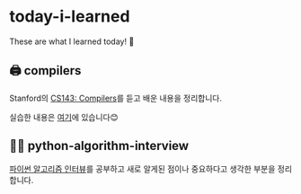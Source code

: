 # today-i-learned
These are what I learned today! 🐣

## 🖨️ compilers
Stanford의 [CS143: Compilers](https://www.edx.org/course/compilers)를 듣고 배운 내용을 정리합니다.

실습한 내용은 [여기](https://github.com/coding-Benny/compilers)에 있습니다😊

## 👩‍💻 python-algorithm-interview
[파이썬 알고리즘 인터뷰](https://github.com/onlybooks/algorithm-interview)를 공부하고 새로 알게된 점이나 중요하다고 생각한 부분을 정리합니다.
